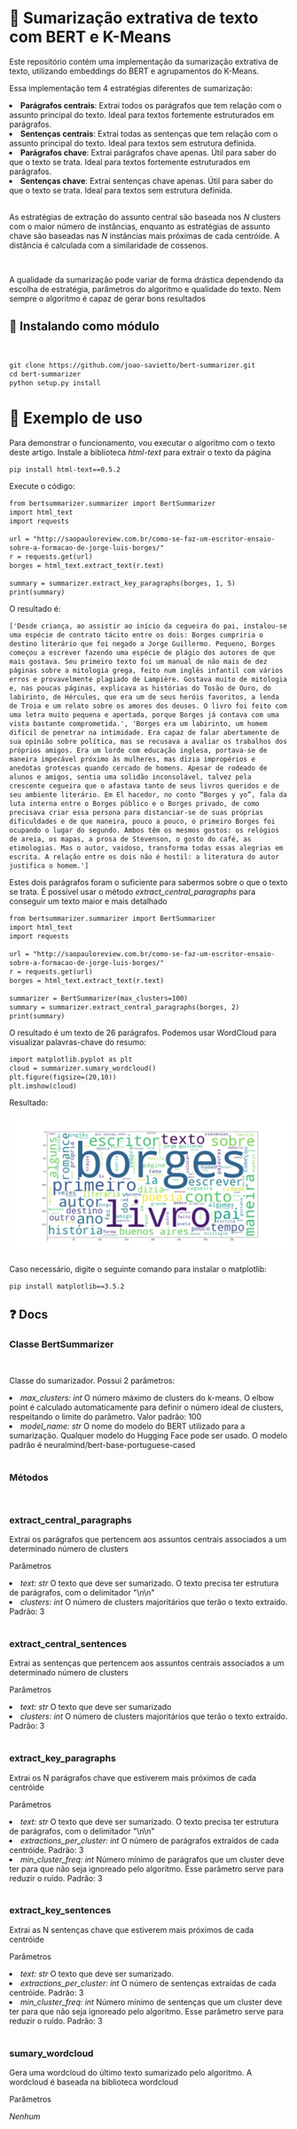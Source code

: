 # 📝 Sumarização extrativa de texto  com BERT e K-Means
<p>Este repositório contém uma implementação da sumarização extrativa de texto, utilizando embeddings do BERT e agrupamentos do K-Means. </p>
<p>Essa implementação tem 4 estratégias diferentes de sumarização:</p>
<li><b>Parágrafos centrais</b>: Extrai todos os parágrafos que tem relação com o assunto principal do texto. Ideal para textos fortemente estruturados em parágrafos.</li>
<li><b>Sentenças centrais</b>: Extrai todas as sentenças que tem relação com o assunto principal do texto. Ideal para textos sem estrutura definida.</li>
<li><b>Parágrafos chave</b>: Extrai parágrafos chave apenas. Útil para saber do que o texto se trata. Ideal para textos fortemente estruturados em parágrafos.</li>
<li><b>Sentenças chave</b>: Extrai sentenças chave apenas. Útil para saber do que o texto se trata. Ideal para textos sem estrutura definida.</li>
<br/>
<p> As estratégias de extração do assunto central são baseada nos <i>N</i> clusters com o maior número de instâncias, enquanto as estratégias de assunto chave são baseadas nas <i>N</i> instâncias mais próximas de cada centróide. A distância é calculada com a similaridade de cossenos. </p>
<br/>
<p>A qualidade da sumarização pode variar de forma drástica dependendo da escolha de estratégia, parâmetros do algoritmo e qualidade do texto. Nem sempre o algoritmo é capaz de gerar bons resultados</p>


## 💾 Instalando como módulo
<br>

``` 
git clone https://github.com/joao-savietto/bert-summarizer.git
cd bert-summarizer
python setup.py install
```

# 🔎 Exemplo de uso

<p> Para demonstrar o funcionamento, vou executar o algoritmo com o texto <a ref="http://saopauloreview.com.br/como-se-faz-um-escritor-ensaio-sobre-a-formacao-de-jorge-luis-borges/"> deste artigo. </a>Instale a biblioteca <i>html-text</i> para extrair o texto da página </p>

```
pip install html-text==0.5.2
```

Execute o código:

```
from bertsummarizer.summarizer import BertSummarizer
import html_text
import requests

url = "http://saopauloreview.com.br/como-se-faz-um-escritor-ensaio-sobre-a-formacao-de-jorge-luis-borges/"
r = requests.get(url)
borges = html_text.extract_text(r.text)

summary = summarizer.extract_key_paragraphs(borges, 1, 5)
print(summary)
```

O resultado é:

```
['Desde criança, ao assistir ao início da cegueira do pai, instalou-se uma espécie de contrato tácito entre os dois: Borges cumpriria o destino literário que foi negado a Jorge Guillermo. Pequeno, Borges começou a escrever fazendo uma espécie de plágio dos autores de que mais gostava. Seu primeiro texto foi um manual de não mais de dez páginas sobre a mitologia grega, feito num inglês infantil com vários erros e provavelmente plagiado de Lampière. Gostava muito de mitologia e, nas poucas páginas, explicava as histórias do Tosão de Ouro, do labirinto, de Hércules, que era um de seus heróis favoritos, a lenda de Troia e um relato sobre os amores dos deuses. O livro foi feito com uma letra muito pequena e apertada, porque Borges já contava com uma vista bastante comprometida.', 'Borges era um labirinto, um homem difícil de penetrar na intimidade. Era capaz de falar abertamente de sua opinião sobre política, mas se recusava a avaliar os trabalhos dos próprios amigos. Era um lorde com educação inglesa, portava-se de maneira impecável próximo às mulheres, mas dizia impropérios e anedotas grotescas quando cercado de homens. Apesar de rodeado de alunos e amigos, sentia uma solidão inconsolável, talvez pela crescente cegueira que o afastava tanto de seus livros queridos e de seu ambiente literário. Em El hacedor, no conto “Borges y yo”, fala da luta interna entre o Borges público e o Borges privado, de como precisava criar essa persona para distanciar-se de suas próprias dificuldades e de que maneira, pouco a pouco, o primeiro Borges foi ocupando o lugar do segundo. Ambos têm os mesmos gostos: os relógios de areia, os mapas, a prosa de Stevenson, o gosto do café, as etimologias. Mas o autor, vaidoso, transforma todas essas alegrias em escrita. A relação entre os dois não é hostil: a literatura do autor justifica o homem.']
```

<p> Estes dois parágrafos foram o suficiente para sabermos sobre o que o texto se trata. É possível usar o método <i>extract_central_paragraphs</i> para conseguir um texto maior e mais detalhado</p>

```
from bertsummarizer.summarizer import BertSummarizer
import html_text
import requests

url = "http://saopauloreview.com.br/como-se-faz-um-escritor-ensaio-sobre-a-formacao-de-jorge-luis-borges/"
r = requests.get(url)
borges = html_text.extract_text(r.text)

summarizer = BertSummarizer(max_clusters=100)
summary = summarizer.extract_central_paragraphs(borges, 2)
print(summary)
```

<p>O resultado é um texto de 26 parágrafos. Podemos usar WordCloud para visualizar palavras-chave do resumo: </p>

```
import matplotlib.pyplot as plt
cloud = summarizer.sumary_wordcloud()
plt.figure(figsize=(20,10))
plt.imshow(cloud)
```

<p> Resultado:</p>

![WordCloud](wordcloud.png)

<p> Caso necessário, digite o seguinte comando para instalar o matplotlib:</p>

```
pip install matplotlib==3.5.2
```

## ❓ Docs

### <b>Classe BertSummarizer </b>

<br/>

<p> Classe do sumarizador. Possui 2 parâmetros: </p>
<li><i>max_clusters: int</i> O número máximo de clusters do k-means. O elbow point é calculado automaticamente para definir o número ideal de clusters, respeitando o limite do parâmetro. Valor padrão: 100</li>
<li><i>model_name: str</i>  O nome do modelo do BERT utilizado para a sumarização. Qualquer modelo do <a ref="https://huggingface.co/models"> Hugging Face </a> pode ser usado. O modelo padrão é  neuralmind/bert-base-portuguese-cased </li>

<br/>

###  <b>Métodos</b>

<br/>

### extract_central_paragraphs

<p> Extrai os parágrafos que pertencem aos assuntos centrais associados a um determinado número de clusters </p>

<p> Parâmetros</p>
<li><i>text: str</i> O texto que deve ser sumarizado. O texto precisa ter estrutura de parágrafos, com o delimitador "\n\n"</li>
<li><i>clusters: int</i> O número de clusters majoritários que terão o texto extraído. Padrão: 3</li>

<br/>

### extract_central_sentences

<p> Extrai as sentenças que pertencem aos assuntos centrais associados a um determinado número de clusters </p>

<p> Parâmetros</p>
<li><i>text: str</i> O texto que deve ser sumarizado</li>
<li><i>clusters: int</i> O número de clusters majoritários que terão o texto extraído. Padrão: 3</li>

<br/>

### extract_key_paragraphs

<p> Extrai os N parágrafos chave que estiverem mais próximos de cada centróide </p>

<p> Parâmetros</p>
<li><i>text: str</i> O texto que deve ser sumarizado. O texto precisa ter estrutura de parágrafos, com o delimitador "\n\n"</li>
<li><i>extractions_per_cluster: int</i> O número de parágrafos extraídos de cada centróide. Padrão: 3</li>
<li><i>min_cluster_freq: int</i>  Número mínimo de parágrafos que um cluster deve ter para que não seja ignoreado pelo algoritmo. Esse parâmetro serve para reduzir o ruído. Padrão: 3 </li>

<br/>

### extract_key_sentences

<p> Extrai as N sentenças chave que estiverem mais próximos de cada centróide </p>

<p> Parâmetros</p>
<li><i>text: str</i> O texto que deve ser sumarizado.</li>
<li><i>extractions_per_cluster: int</i> O número de sentenças extraídas de cada centróide. Padrão: 3</li>
<li><i>min_cluster_freq: int</i>  Número mínimo de sentenças que um cluster deve ter para que não seja ignoreado pelo algoritmo. Esse parâmetro serve para reduzir o ruído. Padrão: 3 </li>

<br/>

### sumary_wordcloud

<p> Gera uma wordcloud do último texto sumarizado pelo algoritmo. A wordcloud é baseada na biblioteca <a ref="https://github.com/amueller/word_cloud">wordcloud</a> </p>

<p> Parâmetros</p>
<p><i> Nenhum </i</p>